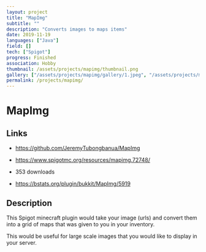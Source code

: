 ```yaml
---
layout: project
title: "MapImg"
subtitle: ""
description: "Converts images to maps items"
date: 2019-11-19
languages: ["Java"]
field: []
tech: ["Spigot"]
progress: Finished
association: Hobby
thumbnail: /assets/projects/mapimg/thumbnail.png
gallery: ["/assets/projects/mapimg/gallery/1.jpeg", "/assets/projects/mapimg/gallery/gallery.json"]
permalink: /projects/mapimg/
---
```


# MapImg

## Links

- <https://github.com/JeremyTubongbanua/MapImg>

- <https://www.spigotmc.org/resources/mapimg.72748/>

- 353 downloads

- <https://bstats.org/plugin/bukkit/MapImg/5919>

## Description

This Spigot minecraft plugin would take your image (urls) and convert them into a grid of maps that was given to you in your inventory.

This would be useful for large scale images that you would like to display in your server.
